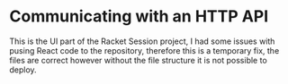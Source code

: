 # Communicating with an HTTP API

This is the UI part of the Racket Session project, I had some issues with pusing React code to the repository, therefore this is a temporary fix, the files are correct however without the file structure it is not possible to deploy. 
